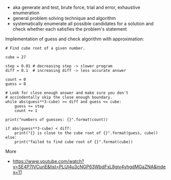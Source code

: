* aka generate and test, brute force, trial and error, exhaustive enumeration
* general problem solving technique and algorithm
* systematically enumerate all possible candidates for a solution and check whether each satisfies the problem's statement

Implementation of guess and check algorithm with approximation:

```
# Find cube root of a given number.

cube = 27

step = 0.01 # decreasing step -> slower program
diff = 0.1  # increasing diff -> less accurate answer

count = 0
guess = 0

# Look for close enough answer and make sure you don't
# accindentally skip the close enough boundary.
while abs(guess**3-cube) >= diff and guess <= cube:
    guess += step
    count += 1

print("numbers of guesses: {}".format(count))

if abs(guess**3-cube) < diff:
    print("{} is close to the cube root of {}".format(guess, cube))
else:
    print("failed to find cube root of {}".format(cube))
```

More

* https://www.youtube.com/watch?v=SE4P7IVCunE&list=PLUl4u3cNGP63WbdFxL8giv4yhgdMGaZNA&index=11
